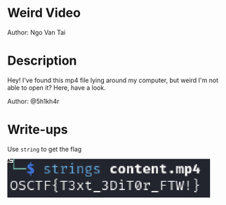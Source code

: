 # Weird Video
Author: Ngo Van Tai

# Description
Hey! I've found this mp4 file lying around my computer, but weird I'm not able to open it? Here, have a look.

Author: @5h1kh4r

# Write-ups

Use `string` to get the flag

![Alt text](image.png)